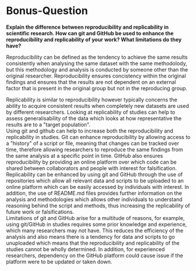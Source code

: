 # Bonus-Question  
**Explain the difference between reproducibility and replicability in scientific research. How can git and GitHub be used to enhance the reproducibility and replicability of your work? What limitations do they have?**  

Reproducibility can be defined as the tendency to achieve the same results consistently when analysing the same dataset with the same methodolody, but this methodology and analysis is conducted by someone other than the original researcher. Reproducibility ensures concistency within the original findings and ensures that the results are not dependent on an external factor that is present in the original group but not in the reproducing group.  

Replicability is similar to reproducibility however typically concerns the ability to acquire consistent results when completely new datasets are used by different researchers. Looking at replicability of studies can help to assess generalisability of the data which looks at how representative the results are to a "target population".  
Using git and github can help to increase both the reproducibility and replicability in studies. Git can enhance reproducibility by allowing access to a "history" of a script or file, meaning that changes can be tracked over time, therefore allowing researchers to reproduce the same findings from the same analysis at a specific point in time. GitHub also ensures reproducibility by providing an online platform over which code can be shared between collaborators and people with interest for falsification. 
Replicability can be enhanced by using git and GitHub through the use of repositories which allow all relevant data and scripts to be uploaded to an online platform which can be easily accessed by individuals with interest. In addition, the use of README.md files provides further information on the analysis and methodologies which allows other individuals to understand reasoning behind the script and methods, thus increasing the replicability of future work or falsifications.  
Limitations of git and GitHub arise for a multitude of reasons, for example, using git/GitHub in studies requires some prior knowledge and experience, which many researchers may not have. This reduces the efficiency of the analysis and also means there is a tendency for data and scripts to go unuploaded which means that the reproducibility and replicability of the studies cannot be wholly determined. In addition, for experienced researchers, dependency on the GitHub platform could cause issue if the platform were to be updated or taken down. 

